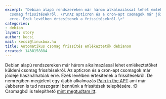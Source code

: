 ```yaml
---
excerpt: "Debian alapú rendszereken már három alkalmazással lehet emlékeztetőket küldeni
  csomag frissítésekről. \r\nAz apticron és a cron-apt csomagok már jóideje használhatóak
  erre. Ezek levélben értesítenek a frissítésekről.\r"
categories:
- debian
layout: story
author: kecsi
mail: kecsi@linuxbox.hu
title: Automatikus csomag frissítés emlékeztetők debianon
created: 1438158884
---
```

Debian alapú rendszereken már három alkalmazással lehet emlékeztetőket küldeni csomag frissítésekről. 
Az apticron és a cron-apt csomagok már jóideje használhatóak erre. Ezek levélben értesítenek a frissítésekről.
De nemrégiben megjelent egy újabb alkalmazás <a href="https://painintheapt.alioth.debian.org/">Pain in the APT</a> ami már Jabberen is tud noszogatni bennünk a frissítések telepítésére. :D Csomagból is telepíthető <a href="https://www.debian-administration.org/article/491/Automatic_package_update_nagging_with_apticron#comment_13">mint megtudtam itt</a>.
